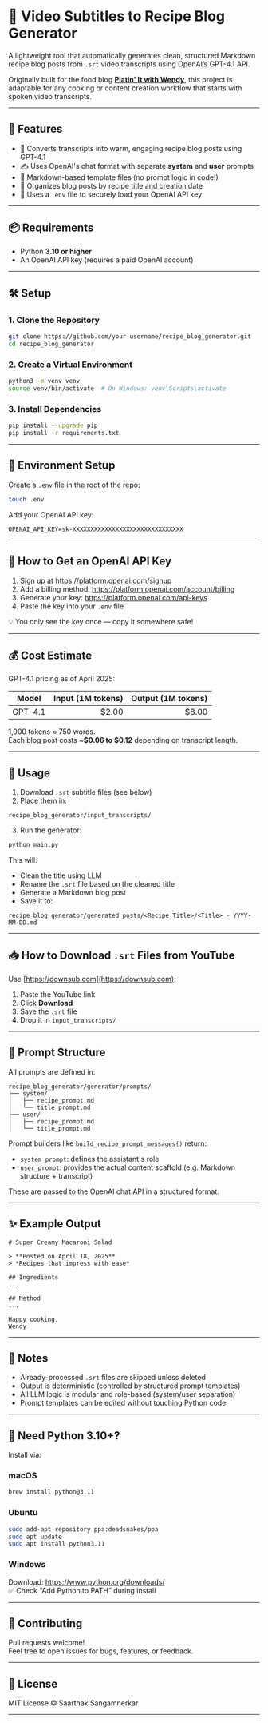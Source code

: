 # 🍳 Video Subtitles to Recipe Blog Generator

A lightweight tool that automatically generates clean, structured Markdown recipe blog posts from `.srt` video transcripts using OpenAI’s GPT-4.1 API.

Originally built for the food blog [**Platin' It with Wendy**](https://www.youtube.com/@PlatinItWithWendy), this project is adaptable for any cooking or content creation workflow that starts with spoken video transcripts.

---

## 🚀 Features

- 🧠 Converts transcripts into warm, engaging recipe blog posts using GPT-4.1  
- ✍️ Uses OpenAI's chat format with separate **system** and **user** prompts  
- 📄 Markdown-based template files (no prompt logic in code!)  
- 📂 Organizes blog posts by recipe title and creation date  
- 🔐 Uses a `.env` file to securely load your OpenAI API key

---

## 📦 Requirements

- Python **3.10 or higher**
- An OpenAI API key (requires a paid OpenAI account)

---

## 🛠️ Setup

### 1. Clone the Repository

```bash
git clone https://github.com/your-username/recipe_blog_generator.git
cd recipe_blog_generator
```

### 2. Create a Virtual Environment

```bash
python3 -m venv venv
source venv/bin/activate  # On Windows: venv\Scripts\activate
```

### 3. Install Dependencies

```bash
pip install --upgrade pip
pip install -r requirements.txt
```

---

## 🔐 Environment Setup

Create a `.env` file in the root of the repo:

```bash
touch .env
```

Add your OpenAI API key:

```
OPENAI_API_KEY=sk-XXXXXXXXXXXXXXXXXXXXXXXXXXXXXXX
```

---

## 🔑 How to Get an OpenAI API Key

1. Sign up at https://platform.openai.com/signup  
2. Add a billing method: https://platform.openai.com/account/billing  
3. Generate your key: https://platform.openai.com/api-keys  
4. Paste the key into your `.env` file

💡 You only see the key once — copy it somewhere safe!

---

## 💰 Cost Estimate

GPT-4.1 pricing as of April 2025:

| Model   | Input (1M tokens) | Output (1M tokens) |
|---------|------------------:|-------------------:|
| GPT-4.1 | $2.00             | $8.00              |

1,000 tokens ≈ 750 words.  
Each blog post costs ~**$0.06 to $0.12** depending on transcript length.

---

## 📂 Usage

1. Download `.srt` subtitle files (see below)
2. Place them in:

```
recipe_blog_generator/input_transcripts/
```

3. Run the generator:

```bash
python main.py
```

This will:

- Clean the title using LLM
- Rename the `.srt` file based on the cleaned title
- Generate a Markdown blog post
- Save it to:

```
recipe_blog_generator/generated_posts/<Recipe Title>/<Title> - YYYY-MM-DD.md
```

---

## 📥 How to Download `.srt` Files from YouTube

Use [https://downsub.com](https://downsub.com):

1. Paste the YouTube link  
2. Click **Download**  
3. Save the `.srt` file  
4. Drop it in `input_transcripts/`

---

## 🧠 Prompt Structure

All prompts are defined in:

```
recipe_blog_generator/generator/prompts/
├── system/
│   ├── recipe_prompt.md
│   └── title_prompt.md
├── user/
│   ├── recipe_prompt.md
│   └── title_prompt.md
```

Prompt builders like `build_recipe_prompt_messages()` return:
- `system_prompt`: defines the assistant's role
- `user_prompt`: provides the actual content scaffold (e.g. Markdown structure + transcript)

These are passed to the OpenAI chat API in a structured format.

---

## ✨ Example Output

```
# Super Creamy Macaroni Salad

> **Posted on April 18, 2025**  
> *Recipes that impress with ease*

## Ingredients
...

## Method
...

Happy cooking,  
Wendy
```

---

## 🧪 Notes

- Already-processed `.srt` files are skipped unless deleted
- Output is deterministic (controlled by structured prompt templates)
- All LLM logic is modular and role-based (system/user separation)
- Prompt templates can be edited without touching Python code

---

## 🐍 Need Python 3.10+?

Install via:

### macOS

```bash
brew install python@3.11
```

### Ubuntu

```bash
sudo add-apt-repository ppa:deadsnakes/ppa
sudo apt update
sudo apt install python3.11
```

### Windows

Download: https://www.python.org/downloads/  
✅ Check “Add Python to PATH” during install

---

## 🤝 Contributing

Pull requests welcome!  
Feel free to open issues for bugs, features, or feedback.

---

## 📜 License

MIT License © Saarthak Sangamnerkar

---

